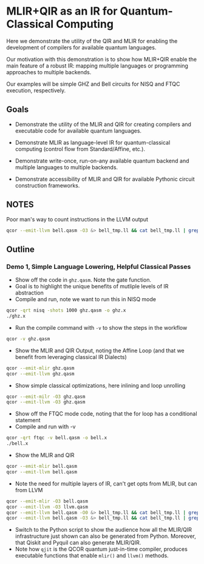 # MLIR+QIR as an IR for Quantum-Classical Computing
Here we demonstrate the utility of the QIR and MLIR for enabling the development of compilers for available quantum languages. 

Our motivation with this demonstration is to show how MLIR+QIR enable the main feature of a robust IR: mapping multiple languages or programming approaches to multiple backends.

Our examples will be simple GHZ and Bell circuits for NISQ and FTQC execution, respectively. 

## Goals

- Demonstrate the utility of the MLIR and QIR for creating compilers and executable code for available quantum languages.

- Demonstrate MLIR as language-level IR for quantum-classical computing (control flow from Standard/Affine, etc.).

- Demonstrate write-once, run-on-any available quantum backend and multiple languages to multiple backends.

- Demonstrate accessibility of MLIR and QIR for available Pythonic circuit construction frameworks. 

## NOTES
Poor man's way to count instructions in the LLVM output
```bash
qcor --emit-llvm bell.qasm -O3 &> bell_tmp.ll && cat bell_tmp.ll | grep '%* = \|call' | wc -l && rm bell_tmp.ll
```

## Outline

### Demo 1, Simple Language Lowering, Helpful Classical Passes

- Show off the code in `ghz.qasm`. Note the gate function. 
- Goal is to highlight the unique benefits of mutliple levels of IR abstraction
- Compile and run, note we want to run this in NISQ mode
```bash
qcor -qrt nisq -shots 1000 ghz.qasm -o ghz.x
./ghz.x
```
- Run the compile command with `-v` to show the steps in the workflow
```bash
qcor -v ghz.qasm 
```
- Show the MLIR and QIR Output, noting the Affine Loop (and that we benefit from leveraging classical IR Dialects)
```bash
qcor --emit-mlir ghz.qasm
qcor --emit-llvm ghz.qasm
```
- Show simple classical optimizations, here inlining and loop unrolling
```bash
qcor --emit-milr -O3 ghz.qasm
qcor --emit-llvm -O3 ghz.qasm
```

- Show off the FTQC mode code, noting that the for loop has a conditional statement
- Compile and run with -v 
```bash 
qcor -qrt ftqc -v bell.qasm -o bell.x
./bell.x
```
- Show the MLIR and QIR
```bash
qcor --emit-mlir bell.qasm
qcor --emit-llvm bell.qasm
```
- Note the need for multiple layers of IR, can't get opts from MLIR, but can from LLVM
```bash
qcor --emit-mlir -O3 bell.qasm
qcor --emit-llvm -O3 llvm.qasm
qcor --emit-llvm bell.qasm -O0 &> bell_tmp.ll && cat bell_tmp.ll | grep '%* = \|call' | wc -l && rm bell_tmp.ll
qcor --emit-llvm bell.qasm -O3 &> bell_tmp.ll && cat bell_tmp.ll | grep '%* = \|call' | wc -l && rm bell_tmp.ll
```

- Switch to the Python script to show the audience how all the MLIR/QIR infrastructure just shown can also be generated from Python. Moreover, that Qiskit and Pyquil can also generate MLIR/QIR. 
- Note how `qjit` is the QCOR quantum just-in-time compiler, produces executable functions that enable `mlir()` and `llvm()` methods. 


